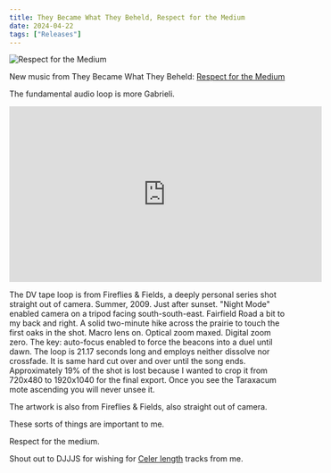 ```yaml
---
title: They Became What They Beheld, Respect for the Medium
date: 2024-04-22
tags: ["Releases"]
---
```


![Respect for the Medium](/images/respect-for-the-medium.jpg)

New music from They Became What They Beheld: [Respect for the Medium](https://theybecamewhattheybeheld.bandcamp.com/album/respect-for-the-medium)

The fundamental audio loop is more Gabrieli.

<iframe width="560" height="315" src="https://www.youtube.com/embed/nzW5i-ifn5g?si=nEgFG8FmWsvw0DJC" title="YouTube video player" frameborder="0" allow="accelerometer; autoplay; clipboard-write; encrypted-media; gyroscope; picture-in-picture; web-share" referrerpolicy="strict-origin-when-cross-origin" allowfullscreen></iframe>

The DV tape loop is from Fireflies & Fields, a deeply personal series shot straight out of camera. Summer, 2009. Just after sunset. "Night Mode" enabled camera on a tripod facing south-south-east. Fairfield Road a bit to my back and right. A solid two-minute hike across the prairie to touch the first oaks in the shot. Macro lens on. Optical zoom maxed. Digital zoom zero. The key: auto-focus enabled to force the beacons into a duel until dawn. The loop is 21.17 seconds long and employs neither dissolve nor crossfade. It is same hard cut over and over until the song ends. Approximately 19% of the shot is lost because I wanted to crop it from 720x480 to 1920x1040 for the final export. Once you see the Taraxacum mote ascending you will never unsee it.

The artwork is also from Fireflies & Fields, also straight out of camera.

These sorts of things are important to me.

Respect for the medium.

Shout out to DJJJS for wishing for [Celer length](http://celer.jp) tracks from me.
